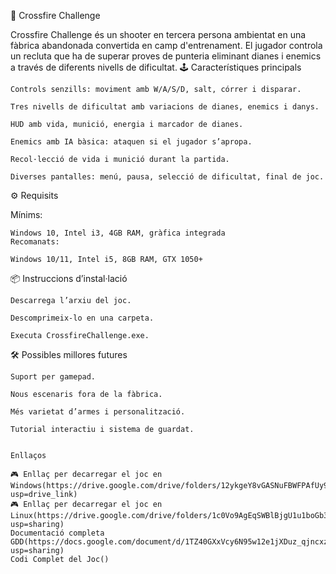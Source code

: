 🎯 Crossfire Challenge

Crossfire Challenge és un shooter en tercera persona ambientat en una fàbrica abandonada convertida en camp d'entrenament. El jugador controla un recluta que ha de superar proves de punteria eliminant dianes i enemics a través de diferents nivells de dificultat.
🕹️ Característiques principals

    Controls senzills: moviment amb W/A/S/D, salt, córrer i disparar.

    Tres nivells de dificultat amb variacions de dianes, enemics i danys.

    HUD amb vida, munició, energia i marcador de dianes.

    Enemics amb IA bàsica: ataquen si el jugador s’apropa.

    Recol·lecció de vida i munició durant la partida.

    Diverses pantalles: menú, pausa, selecció de dificultat, final de joc.

⚙️ Requisits

Mínims:

    Windows 10, Intel i3, 4GB RAM, gràfica integrada
    Recomanats:

    Windows 10/11, Intel i5, 8GB RAM, GTX 1050+

📦 Instruccions d’instal·lació

    Descarrega l’arxiu del joc.

    Descomprimeix-lo en una carpeta.

    Executa CrossfireChallenge.exe.

🛠️ Possibles millores futures

    Suport per gamepad.

    Nous escenaris fora de la fàbrica.

    Més varietat d’armes i personalització.

    Tutorial interactiu i sistema de guardat.


    Enllaços

    🎮 Enllaç per decarregar el joc en Windows(https://drive.google.com/drive/folders/12ykgeY8vGASNuFBWFPAfUy9Nw0Ndf1bo?usp=drive_link)
    🎮 Enllaç per decarregar el joc en Linux(https://drive.google.com/drive/folders/1c0Vo9AgEqSWBlBjgU1u1boGb3TIce7b7?usp=sharing)
    Documentació completa GDD(https://docs.google.com/document/d/1TZ40GXxVcy6N95w12e1jXDuz_qjncxz3WWVd0VdZblA/edit?usp=sharing)
    Codi Complet del Joc()
